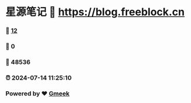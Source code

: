 # 星源笔记 :link: https://blog.freeblock.cn 
### :page_facing_up: [12](https://blog.freeblock.cn/tag.html) 
### :speech_balloon: 0 
### :hibiscus: 48536 
### :alarm_clock: 2024-07-14 11:25:10 
### Powered by :heart: [Gmeek](https://github.com/Meekdai/Gmeek)
